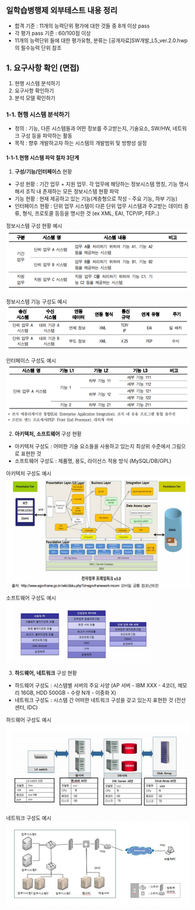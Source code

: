## 일학습병행제 외부테스트 내용 정리
- 합격 기준 : 11개의 능력단위 평가에 대한 것들 중 8개 이상 pass
- 각 평가 pass 기준 : 60/100점 이상
- 11개의 능력단위 들에 대한 평가유형, 분류는 [공개자료]SW개발_L5_ver.2.0.hwp 의 필수능력 단위 참조

## 1. 요구사항 확인 (면접)
1. 현행 시스템 분석하기
2. 요구사항 확인하기
3. 분석 모델 확인하기

### 1-1. 현행 시스템 분석하기
- 정의 : 기능, 다른 시스템들과 어떤 정보를 주고받는지, 기술요소, SW/HW, 네트워크 구성 등을 파악하는 활동
- 목적 : 향후 개발하고자 하는 시스템의 개발범위 및 방향성 설정

#### 1-1-1.현행 시스템 파악 절차 3단계
1. **구성/기능/인터페이스** 현황
  - 구성 현황 : 기간 업무 + 지원 업무. 각 업무에 해당하는 정보시스템 명칭, 기능 명시해서 조직 내 존재하는 모든 정보시스템 현황 파악
  - 기능 현황 : 현재 제공하고 있는 기능(계층형으로 작성 - 주요 기능, 하부 기능)
  - 인터페이스 현황 : 단위 업무 시스템이 다른 단위 업무 시스템과 주고받는 데이터 종류, 형식, 프로토콜 등등을 명시한 것 (ex XML, EAI, TCP/IP, FEP..)

정보시스템 구성 현황 예시
![정보시스템 구성 현황](./img1/11111.png)

정보시스템 기능 구성도 예시
![정보시스템 기능 구성도](./img1/11112.png)

인터페이스 구성도 예시
![인터페이스 구성도](./img1/11113.png)

2. **아키텍처, 소프트웨어** 구성 현황
  - 아키텍처 구성도 : 어떠한 기술 요소들을 사용하고 있는지 최상위 수준에서 그림으로 표현한 것
  - 소프트웨어 구성도 : 제품명, 용도, 라이선스 적용 방식 (MySQL/DB/GPL)

아키텍처 구성도 예시
![아키텍처 구성도](./img1/11121.png)

소프트웨어 구성도 예시
![소프트웨어 구성도](./img1/11122.png)

3. **하드웨어, 네트워크** 구성 현황
  - 하드웨어 구성도 : 시스템별 서버의 주요 사양 (AP 서버 - IBM XXX - 4코더, 메모리 16GB, HDD 500GB - 수량 N개 - 이중화 X)
  - 네트워크 구성도 : 시스템 간 어떠한 네트워크 구성을 갖고 있는지 표현한 것 (전산 센터, IDC)

하드웨어 구성도 예시
![하드웨어 구성도](./img1/11131.png)

네트워크 구성도 예시
![네트워크 구성도](./img1/11132.png)